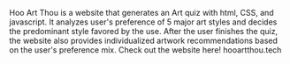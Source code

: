 Hoo Art Thou is a website that generates an Art quiz with html, CSS, and javascript. 
It analyzes user's preference of 5 major art styles and decides the predominant style favored by the use. After the user finishes the quiz, the website also provides individualized artwork recommendations based on the user's preference mix.
Check out the website here! hooartthou.tech 

